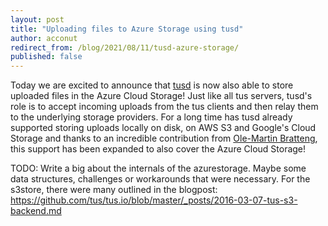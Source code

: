 ```yaml
---
layout: post
title: "Uploading files to Azure Storage using tusd"
author: acconut
redirect_from: /blog/2021/08/11/tusd-azure-storage/
published: false
---
```


Today we are excited to announce that [tusd](https://github.com/tus/tusd) is now also able to store uploaded files in the Azure Cloud Storage! Just like all tus servers, tusd's role is to accept incoming uploads from the tus clients and then relay them to the underlying storage providers. For a long time has tusd already supported storing uploads locally on disk, on AWS S3 and Google's Cloud Storage and thanks to an incredible contribution from [Ole-Martin Bratteng](https://github.com/omBratteng), this support has been expanded to also cover the Azure Cloud Storage!

TODO: Write a big about the internals of the azurestorage. Maybe some data structures, challenges or workarounds that were necessary. For the s3store, there were many outlined in the blogpost: https://github.com/tus/tus.io/blob/master/_posts/2016-03-07-tus-s3-backend.md
